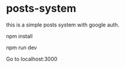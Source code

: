 # posts-system
this is a simple posts system with google auth.

npm install

npm run dev

Go to localhost:3000
